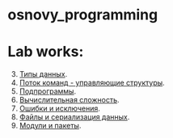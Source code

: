# osnovy_programming


# Lab works:

3. [Типы данных](/задание_task_03_02_01_jpynb.ipynb).
4. [Поток команд - управляющие структуры](/lab4.ipynb).
5. [Подпрограммы](/lab5.ipynb).
6. [Вычислительная сложность]().
7. [Ошибки и исключения]().
8. [Файлы и сериализация данных]().
9. [Модули и пакеты]().
